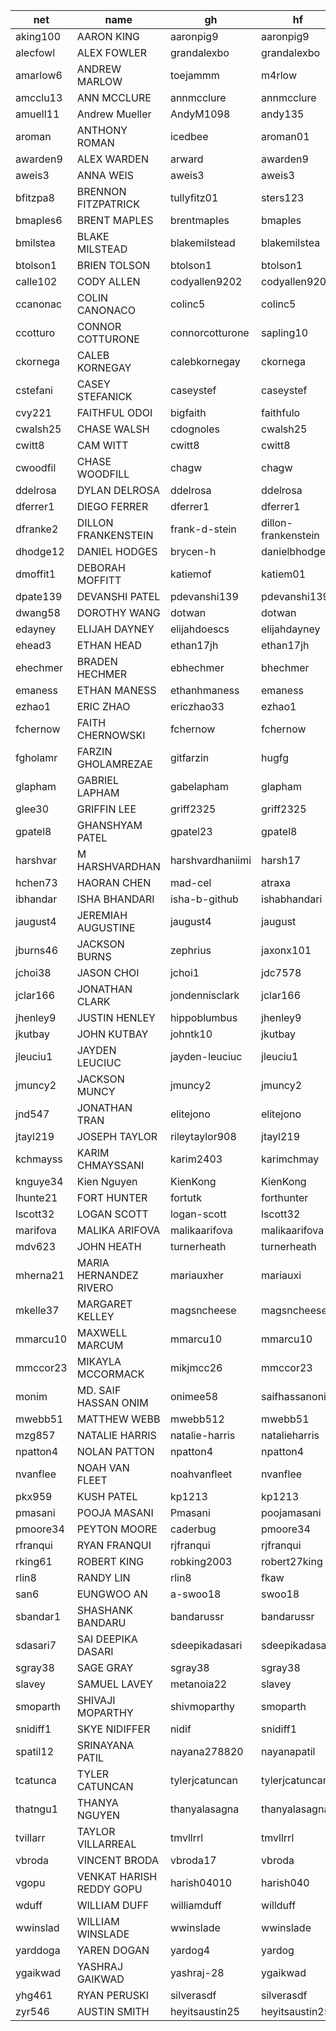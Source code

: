 |net|name|gh|hf|
|-|-|-|-|
|aking100|AARON KING|aaronpig9|aaronpig9|
|alecfowl|ALEX FOWLER|grandalexbo|grandalexbo|
|amarlow6|ANDREW MARLOW|toejammm|m4rlow|
|amcclu13|ANN MCCLURE|annmcclure|annmcclure|
|amuell11|Andrew Mueller|AndyM1098|andy135|
|aroman|ANTHONY ROMAN|icedbee |aroman01|
|awarden9|ALEX WARDEN|arward|awarden9|
|aweis3|ANNA WEIS|aweis3|aweis3|
|bfitzpa8|BRENNON FITZPATRICK|tullyfitz01|sters123|
|bmaples6|BRENT MAPLES|brentmaples|bmaples|
|bmilstea|BLAKE MILSTEAD|blakemilstead|blakemilstea|
|btolson1|BRIEN TOLSON|btolson1|btolson1|
|calle102| CODY ALLEN|codyallen9202|codyallen9202|
|ccanonac|COLIN CANONACO|colinc5|colinc5|
|ccotturo|CONNOR COTTURONE|connorcotturone|sapling10|
|ckornega|CALEB KORNEGAY|calebkornegay|ckornega|
|cstefani|CASEY STEFANICK|caseystef|caseystef|
|cvy221|FAITHFUL ODOI|bigfaith|faithfulo|
|cwalsh25|CHASE WALSH|cdognoles|cwalsh25 |
|cwitt8|CAM WITT|cwitt8|cwitt8|
|cwoodfil|CHASE WOODFILL|chagw|chagw    |
|ddelrosa|DYLAN DELROSA|ddelrosa|ddelrosa|
|dferrer1|DIEGO FERRER|dferrer1|dferrer1|
|dfranke2|DILLON FRANKENSTEIN|frank-d-stein|dillon-frankenstein|
|dhodge12|DANIEL HODGES|brycen-h|danielbhodge|
|dmoffit1|DEBORAH MOFFITT|katiemof|katiem01   |
|dpate139|DEVANSHI PATEL|pdevanshi139|pdevanshi139|
|dwang58|DOROTHY WANG|dotwan|dotwan|
|edayney|ELIJAH DAYNEY|elijahdoescs|elijahdayney|
|ehead3|ETHAN HEAD|ethan17jh|ethan17jh|
|ehechmer|BRADEN HECHMER|ebhechmer|bhechmer|
|emaness|ETHAN MANESS|ethanhmaness|emaness|
|ezhao1|ERIC ZHAO|ericzhao33|ezhao1|
|fchernow|FAITH CHERNOWSKI|fchernow|fchernow|
|fgholamr|FARZIN GHOLAMREZAE|gitfarzin|hugfg|
|glapham|GABRIEL LAPHAM|gabelapham|glapham |
|glee30|GRIFFIN LEE|griff2325|griff2325|
|gpatel8|GHANSHYAM PATEL|gpatel23|gpatel8|
|harshvar|M HARSHVARDHAN|harshvardhaniimi|harsh17|
|hchen73|HAORAN CHEN|mad-cel|atraxa|
|ibhandar|ISHA BHANDARI|isha-b-github|ishabhandari|
|jaugust4|JEREMIAH AUGUSTINE|jaugust4|jaugust|
|jburns46|JACKSON BURNS|zephrius|jaxonx101|
|jchoi38|JASON CHOI|jchoi1|jdc7578|
|jclar166|JONATHAN CLARK|jondennisclark|jclar166  |
|jhenley9|JUSTIN HENLEY|hippoblumbus|jhenley9|
|jkutbay|JOHN KUTBAY|johntk10|jkutbay|
|jleuciu1|JAYDEN LEUCIUC|jayden-leuciuc|jleuciu1|
|jmuncy2|JACKSON MUNCY|jmuncy2|jmuncy2|
|jnd547|JONATHAN TRAN|elitejono|elitejono|
|jtayl219|JOSEPH TAYLOR|rileytaylor908|jtayl219|
|kchmayss|KARIM CHMAYSSANI|karim2403|karimchmay|
|knguye34|Kien Nguyen|KienKong|KienKong|
|lhunte21|FORT HUNTER|fortutk|forthunter|
|lscott32|LOGAN SCOTT|logan-scott|lscott32|
|marifova|MALIKA ARIFOVA|malikaarifova|malikaarifova|
|mdv623|JOHN HEATH|turnerheath|turnerheath  |
|mherna21|MARIA HERNANDEZ RIVERO|mariauxher|mariauxi|
|mkelle37|MARGARET KELLEY|magsncheese|magsncheese|
|mmarcu10|MAXWELL MARCUM|mmarcu10|mmarcu10|
|mmccor23|MIKAYLA MCCORMACK|mikjmcc26|mmccor23|
|monim|MD. SAIF HASSAN ONIM|onimee58|saifhassanonim|
|mwebb51|MATTHEW WEBB|mwebb512|mwebb51|
|mzg857|NATALIE HARRIS|natalie-harris |natalieharris|
|npatton4|NOLAN PATTON|npatton4|npatton4|
|nvanflee|NOAH VAN FLEET|noahvanfleet|nvanflee|
|pkx959|KUSH PATEL|kp1213|kp1213|
|pmasani|POOJA MASANI|Pmasani|poojamasani|
|pmoore34|PEYTON MOORE|caderbug|pmoore34 |
|rfranqui|RYAN FRANQUI|rjfranqui |rjfranqui|
|rking61|ROBERT KING|robking2003|robert27king|
|rlin8|RANDY LIN|rlin8|fkaw |
|san6|EUNGWOO AN|a-swoo18|swoo18|
|sbandar1|SHASHANK BANDARU|bandarussr|bandarussr|
|sdasari7|SAI DEEPIKA DASARI|sdeepikadasari|sdeepikadasari|
|sgray38|SAGE GRAY|sgray38|sgray38|
|slavey|SAMUEL LAVEY|metanoia22|slavey|
|smoparth|SHIVAJI MOPARTHY|shivmoparthy|smoparth|
|snidiff1|SKYE NIDIFFER|nidif  |snidiff1  |
|spatil12|SRINAYANA PATIL|nayana278820|nayanapatil |
|tcatunca|TYLER CATUNCAN|tylerjcatuncan |tylerjcatuncan|
|thatngu1|THANYA NGUYEN|thanyalasagna|thanyalasagna|
|tvillarr|TAYLOR VILLARREAL|tmvllrrl|tmvllrrl|
|vbroda|VINCENT BRODA|vbroda17|vbroda|
|vgopu|VENKAT HARISH REDDY GOPU|harish04010|harish040|
|wduff|WILLIAM DUFF|williamduff|willduff|
|wwinslad|WILLIAM WINSLADE|wwinslade|wwinslade|
|yarddoga|YAREN DOGAN|yardog4|yardog|
|ygaikwad|YASHRAJ GAIKWAD|yashraj-28|ygaikwad|
|yhg461|RYAN PERUSKI|silverasdf|silverasdf|
|zyr546|AUSTIN SMITH|heyitsaustin25|heyitsaustin25|
